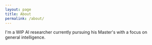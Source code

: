 ```yaml
---
layout: page
title: About
permalink: /about/
---
```


I'm a WIP AI researcher currently pursuing  his Master's with a focus on general intelligence.